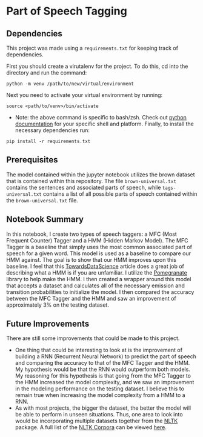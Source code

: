 # Part of Speech Tagging


## Dependencies


This project was made using a ```requirements.txt``` for keeping track of dependencies.


First you should create a virutalenv for the project. To do this, cd into the directory and run the command:
```
python -m venv /path/to/new/virtual/environment
```
Next you need to activate your virtual environment by running:
```
source <path/to/venv>/bin/activate
```
* Note: the above command is specific to bash/zsh. Check out [python documentation](https://docs.python.org/3/library/venv.html) for your specific shell and platform.
Finally, to install the necessary dependencies run:
```
pip install -r requirements.txt
```


## Prerequisites


The model contained within the jupyter notebook utilizes the brown dataset that is contained within this repository. The file ```brown-universal.txt``` contains the sentences and associated parts of speech, while ```tags-universal.txt``` contains a list of all possible parts of speech contained within the ```brown-universal.txt``` file.


## Notebook Summary


In this notebook, I create two types of speech taggers: a MFC (Most Frequent Counter) Tagger and a HMM (Hidden Markov Model). The MFC Tagger is a baseline that simply uses the most common associated part of speech for a given word. This model is used as a baseline to compare our HMM against. The goal is to show that our HMM improves upon this baseline. I feel that this [TowardsDataScience](https://towardsdatascience.com/markov-and-hidden-markov-model-3eec42298d75) article does a great job of describing what a HMM is if you are unfamiliar. I utilize the [Pomegranate](https://pomegranate.readthedocs.io/en/latest/) library to help make the HMM. I then created a wrapper around this model that accepts a dataset and calculates all of the necessary emission and transition probabilities to initialize the model. I then compared the accuracy between the MFC Tagger and the HMM and saw an improvement of approximately 3% on the testing dataset.


## Future Improvements


There are still some improvements that could be made to this project.
* One thing that could be interesting to look at is the improvement of building a RNN (Recurrent Neural Network) to predict the part of speech and comparing the accuracy to that of the MFC Tagger and the HMM. My hypothesis would be that the RNN would outperform both models. My reasoning for this hypothesis is that going from the MFC Tagger to the HMM increased the model complexity, and we saw an improvement in the modeling performance on the testing dataset. I believe this to remain true when increasing the model complexity from a HMM to a RNN.
* As with most projects, the bigger the dataset, the better the model will be able to perform in unseen situations. Thus, one area to look into would be incorporating multiple datasets together from the [NLTK](https://www.nltk.org/) package. A full list of the [NLTK Corpora](https://www.nltk.org/nltk_data/) can be viewed [here](https://www.nltk.org/nltk_data/).